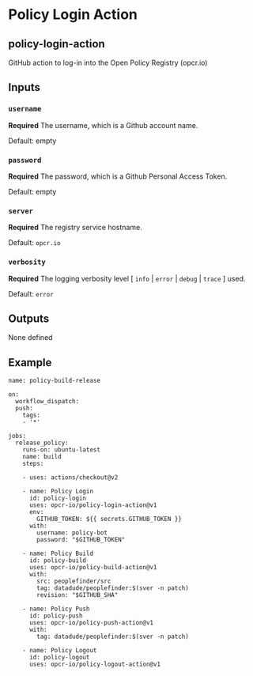 # Policy Login Action

## policy-login-action

GitHub action to log-in into the Open Policy Registry (opcr.io)


## Inputs

### `username`

**Required** The username, which is a Github account name.

Default: empty

### `password`

**Required** The password, which is a Github Personal Access Token. 

Default: empty

### `server`

**Required** The registry service hostname. 

Default: `opcr.io`

### `verbosity`

**Required** The logging verbosity level [ `info` | `error` | `debug` | `trace` ] used.

Default: `error`


## Outputs

None defined


## Example

```
name: policy-build-release

on:
  workflow_dispatch:
  push:
    tags:
    - '*'

jobs:
  release_policy:
    runs-on: ubuntu-latest
    name: build
    steps:
    
    - uses: actions/checkout@v2

    - name: Policy Login
      id: policy-login
      uses: opcr-io/policy-login-action@v1
      env:
        GITHUB_TOKEN: ${{ secrets.GITHUB_TOKEN }}
      with:
        username: policy-bot
        password: "$GITHUB_TOKEN"

    - name: Policy Build
      id: policy-build
      uses: opcr-io/policy-build-action@v1
      with:
        src: peoplefinder/src
        tag: datadude/peoplefinder:$(sver -n patch) 
        revision: "$GITHUB_SHA"

    - name: Policy Push
      id: policy-push
      uses: opcr-io/policy-push-action@v1
      with:
        tag: datadude/peoplefinder:$(sver -n patch)

    - name: Policy Logout
      id: policy-logout
      uses: opcr-io/policy-logout-action@v1

```
